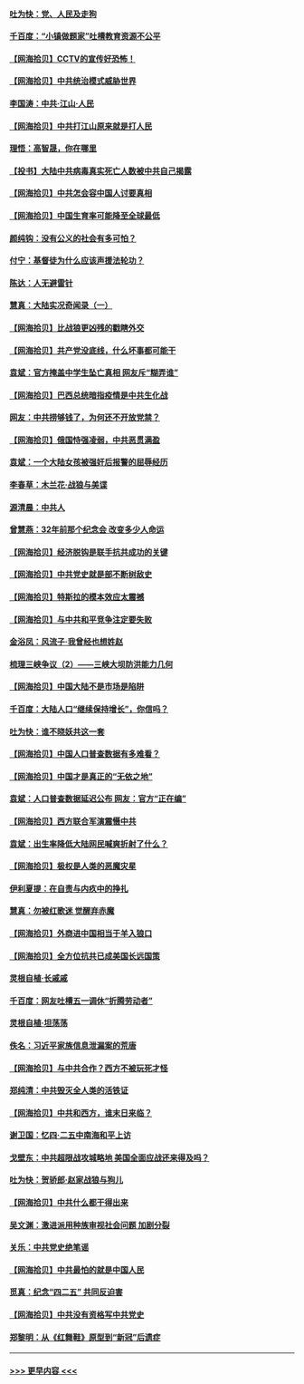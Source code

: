 #### [吐为快：党、人民及走狗](../pages/nsc993/n12962747.md?t=05202302) 
#### [千百度：“小镇做题家”吐槽教育资源不公平](../pages/nsc993/n12962705.md?t=05202302) 
#### [【网海拾贝】CCTV的宣传好恐怖！](../pages/nsc993/n12959984.md?t=05202302) 
#### [【网海拾贝】中共统治模式威胁世界](../pages/nsc993/n12957622.md?t=05202302) 
#### [李国涛：中共‧江山‧人民](../pages/nsc993/n12957502.md?t=05202302) 
#### [【网海拾贝】中共打江山原来就是打人民](../pages/nsc993/n12954345.md?t=05202302) 
#### [理悟：高智晟，你在哪里](../pages/nsc993/n12953115.md?t=05202302) 
#### [【投书】大陆中共病毒真实死亡人数被中共自己揭露](../pages/nsc993/n12953050.md?t=05202302) 
#### [【网海拾贝】中共怎会容中国人讨要真相](../pages/nsc993/n12952161.md?t=05202302) 
#### [【网海拾贝】中国生育率可能降至全球最低](../pages/nsc993/n12948793.md?t=05202302) 
#### [颜纯钩：没有公义的社会有多可怕？](../pages/nsc993/n12947626.md?t=05202302) 
#### [付宁：基督徒为什么应该声援法轮功？](../pages/nsc993/n12947233.md?t=05202302) 
#### [陈达：人无避雷针](../pages/nsc993/n12947098.md?t=05202302) 
#### [慧真：大陆实况奇闻录（一）](../pages/nsc993/n12945811.md?t=05202302) 
#### [【网海拾贝】比战狼更凶残的戳瞎外交](../pages/nsc993/n12945717.md?t=05202302) 
#### [【网海拾贝】共产党没底线，什么坏事都可能干](../pages/nsc993/n12942090.md?t=05202302) 
#### [袁斌：官方掩盖中学生坠亡真相 网友斥“糊弄谁”](../pages/nsc993/n12942029.md?t=05202302) 
#### [【网海拾贝】巴西总统暗指疫情是中共生化战](../pages/nsc993/n12938999.md?t=05202302) 
#### [网友：中共捞够钱了，为何还不开放党禁？](../pages/nsc993/n12938952.md?t=05202302) 
#### [【网海拾贝】俄国恃强凌弱，中共恶贯满盈](../pages/nsc993/n12936626.md?t=05202302) 
#### [袁斌：一个大陆女孩被强奸后报警的屈辱经历](../pages/nsc993/n12936547.md?t=05202302) 
#### [李春草：木兰花·战狼与美谍](../pages/nsc993/n12935995.md?t=05202302) 
#### [源清晨：中共人](../pages/nsc993/n12935589.md?t=05202302) 
#### [曾慧燕：32年前那个纪念会 改变多少人命运](../pages/nsc993/n12934233.md?t=05202302) 
#### [【网海拾贝】经济脱钩是联手抗共成功的关键](../pages/nsc993/n12934176.md?t=05202302) 
#### [【网海拾贝】中共党史就是部不断树敌史](../pages/nsc993/n12932844.md?t=05202302) 
#### [【网海拾贝】特斯拉的模本效应太震撼](../pages/nsc993/n12925626.md?t=05202302) 
#### [【网海拾贝】与中共和平竞争注定要失败](../pages/nsc993/n12923326.md?t=05202302) 
#### [金浴凤：风流子‧我曾经也想姓赵](../pages/nsc993/n12920911.md?t=05202302) 
#### [梳理三峡争议（2）——三峡大坝防洪能力几何](../pages/nsc993/n12920173.md?t=05202302) 
#### [【网海拾贝】中国大陆不是市场是陷阱](../pages/nsc993/n12920143.md?t=05202302) 
#### [千百度：大陆人口“继续保持增长”，你信吗？](../pages/nsc993/n12918946.md?t=05202302) 
#### [吐为快：谁不晓妖共这一套](../pages/nsc993/n12918941.md?t=05202302) 
#### [【网海拾贝】中国人口普查数据有多难看？](../pages/nsc993/n12917822.md?t=05202302) 
#### [【网海拾贝】中国才是真正的“无依之地”](../pages/nsc993/n12915845.md?t=05202302) 
#### [袁斌：人口普查数据延迟公布 网友：官方“正在编”](../pages/nsc993/n12915748.md?t=05202302) 
#### [【网海拾贝】西方联合军演震慑中共](../pages/nsc993/n12913466.md?t=05202302) 
#### [袁斌：出生率降低大陆网民喊爽折射了什么？](../pages/nsc993/n12913365.md?t=05202302) 
#### [【网海拾贝】极权是人类的恶魔灾星](../pages/nsc993/n12910697.md?t=05202302) 
#### [伊利夏提：在自责与内疚中的挣扎](../pages/nsc993/n12910493.md?t=05202302) 
#### [慧真：勿被红歌迷 觉醒弃赤魔](../pages/nsc993/n12910485.md?t=05202302) 
#### [【网海拾贝】外商进中国相当于羊入狼口](../pages/nsc993/n12908274.md?t=05202302) 
#### [【网海拾贝】全方位抗共已成美国长远国策](../pages/nsc993/n12906878.md?t=05202302) 
#### [灵根自植‧长戚戚](../pages/nsc993/n12905585.md?t=05202302) 
#### [千百度：网友吐槽五一调休“折腾劳动者”](../pages/nsc993/n12905934.md?t=05202302) 
#### [灵根自植‧坦荡荡](../pages/nsc993/n12905562.md?t=05202302) 
#### [佚名：习近平家族信息泄漏案的荒唐](../pages/nsc993/n12904705.md?t=05202302) 
#### [【网海拾贝】与中共合作？西方不被玩死才怪](../pages/nsc993/n12903873.md?t=05202302) 
#### [郑纯清：中共毁灭全人类的活铁证](../pages/nsc993/n12903785.md?t=05202302) 
#### [【网海拾贝】中共和西方，谁末日来临？](../pages/nsc993/n12903482.md?t=05202302) 
#### [谢卫国：忆四‧二五中南海和平上访](../pages/nsc993/n12902192.md?t=05202302) 
#### [戈壁东：中共超限战攻城略地 美国全面应战还来得及吗？](../pages/nsc993/n12902297.md?t=05202302) 
#### [吐为快：贺骄郎‧赵家战狼与狗儿](../pages/nsc993/n12902280.md?t=05202302) 
#### [【网海拾贝】中共什么都干得出来](../pages/nsc993/n12897500.md?t=05202302) 
#### [吴文渊：激进派用种族审视社会问题 加剧分裂](../pages/nsc993/n12893881.md?t=05202302) 
#### [关乐：中共党史绝笔谣](../pages/nsc993/n12897270.md?t=05202302) 
#### [【网海拾贝】中共最怕的就是中国人民](../pages/nsc993/n12894705.md?t=05202302) 
#### [觅真：纪念“四二五” 共同反迫害](../pages/nsc993/n12894553.md?t=05202302) 
#### [【网海拾贝】中共没有资格写中共党史](../pages/nsc993/n12892231.md?t=05202302) 
#### [郑黎明：从《红舞鞋》原型到“新冠”后遗症](../pages/nsc993/n12890469.md?t=05202302) 

----
#### [ >>> 更早内容 <<< ](../indexes/nsc993-earlier.md)
